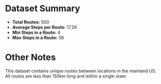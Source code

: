 
# Dataset Summary

- **Total Routes:** 500
- **Average Steps per Route:** 17.26
- **Min Steps in a Route:** 4
- **Max Steps in a Route:** 56

# Other Notes

This dataset contains unique routes between locations in the mainland US.
All routes are less than 150km long and within a single state.
